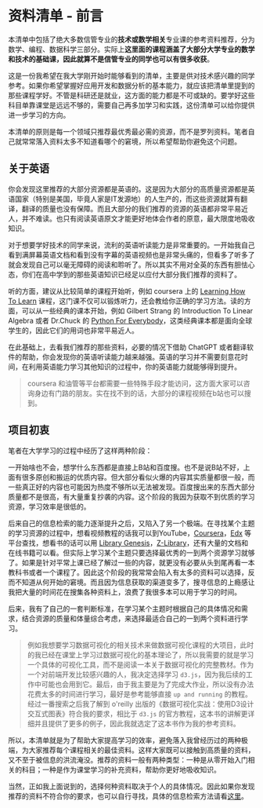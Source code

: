 # 资料清单 - 前言

本清单中包括了绝大多数信管专业的**技术或数学相关**专业课的参考资料推荐，分为数学、编程、数据科学三部分。实际上**这里面的课程涵盖了大部分大学专业的数学和技术的基础课，因此就算不是信管专业的同学也可以有很多收获**。

这是一份我希望在我大学刚开始时能够看到的清单，主要是供对技术感兴趣的同学参考。如果你希望掌握好应用开发和数据分析的基本能力，就应该把清单里提到的那些课程学好。不管是科研还是就业，这方面的能力都是不可或缺的。要学好这些科目单靠课堂是远远不够的，需要自己再多加学习和实践，这份清单可以给你提供进一步学习的方向。

本清单的原则是每一个领域只推荐最优秀最必需的资源，而不是罗列资料。笔者自己就常常落入资料太多不知道看哪个的窘境，所以希望帮助你避免这个问题。

## 关于英语

你会发现这里推荐的大部分资源都是英语的。这是因为大部分的高质量资源都是英语国家（特别是美国，毕竟人家是IT发源地）的人生产的，而这些资源就算有翻译，翻译的质量也没有保障。而且大部分的我们推荐的资源的英语都非常平易近人，并不难读。也只有阅读英语原文才能更好地体会作者的原意，最大限度地吸收知识。

对于想要学好技术的同学来说，流利的英语听读能力是非常重要的。一开始我自己看到满屏幕英语文档和看到没有字幕的英语视频也是非常头痛的，但看多了听多了就会发现自己可以毫无障碍的阅读和聆听了。所以其实不用对全英的东西有胆怯心态，你们在高中学到的那些英语知识已经足以应付大部分我们推荐的资料了。

听的方面，建议从比较简单的课程开始听，例如 coursera 上的 [Learning How To Learn](https://www.coursera.org/learn/learning-how-to-learn) 课程，这门课不仅可以锻炼听力，还会教给你正确的学习方法。读的方面，可以从一些经典的课本开始，例如 Gilbert Strang 的 Introduction To Linear Algebra 或者 Dr.Chuck 的 [Python For Everybody](http://do1.dr-chuck.com/pythonlearn/EN_us/pythonlearn.pdf)，这类经典课本都是面向全球学生的，因此它们的用词也非常平易近人。

在此基础上，去看我们推荐的那些资料，必要的情况下借助 ChatGPT 或者翻译软件的帮助，你会发现你的英语听读能力越来越强。英语的学习并不需要刻意花时间，在利用英语能力学习其他知识的过程中，你的英语能力就能够得到提升。

> coursera 和油管等平台都需要一些特殊手段才能访问，这方面大家可以咨询身边有门路的朋友。实在找不到的话，大部分的课程视频在b站也可以搜到。

## 项目初衷

笔者在大学学习的过程中经历了这样两种阶段：

一开始啥也不会，想学什么东西都是直接上B站和百度搜。也不是说B站不好，上面有很多原创和搬运的优质内容。但大部分看似火爆的内容其实质量都很一般，而一些真正好的内容也可能因为热度不够所以无法被发现。百度搜出来的东西大部分质量都不是很高，有大量重复抄袭的内容。这个阶段的我因为获取不到优质的学习资源，学习效率是很低的。

后来自己的信息检索的能力逐渐提升之后，又陷入了另一个极端。在寻找某个主题的学习资源的过程中，想看视频教程的话我可以到YouTube，[Coursera](https://www.coursera.org/)，[Edx](https://www.edx.org/) 等平台查找，想看书的话可以用 [Library Genesis](https://libgen.rs/)，[Z-Library](https://singlelogin.me/)，还有大量的文档和在线书籍可以看。但实际上学习某个主题只要选择最优秀的一到两个资源学习就够了。如果是针对平常上课已经了解过一些的内容，就更没有必要从头到尾再看一本教科书或者一个课程了。因此这个阶段的我常常会陷入有太多的资料可以选择，反而不知道从何开始的窘境。而且因为信息获取的渠道变多了，搜寻信息的上瘾感让我把大量的时间花在搜集各种资料上，浪费了我很多本可以用于学习的时间。

后来，我有了自己的一套判断标准，在学习某个主题时根据自己的具体情况和需求，结合资源的质量和体量综合考虑，来选择最适合自己的一到两个资料进行学习。

> 例如我想要学习数据可视化的相关技术来做数据可视化课程的大项目，此时的我已经在课堂上学习过数据可视化的基本理论了，所以我需要的就是学习一个具体的可视化工具，而不是阅读一本关于数据可视化的完整教材。作为一个对前端开发比较感兴趣的人，我决定选择学习 `d3.js`，因为我后续的工作中可能也会用到它。最后，由于我主要是为了完成大作业，所以没有办法花费太多的时间进行学习，最好是参考能够直接 `up and running` 的教程。经过一番搜索之后我了解到 o'reilly 出版的《数据可视化实战：使用D3设计交互式图表》符合我的要求，相比于 `d3.js` 的官方教程，这本书的讲解更详细并且提供了更多的例子，因此我就选定了这本书作为我的参考资料。

所以，本清单就是为了帮助大家提高学习的效率，避免落入我曾经历过的两种极端，为大家推荐每个课程相关的最佳资料。这样大家既可以接触到高质量的资料，又不至于被信息的洪流淹没。推荐的资料一般有两种类型：一种是从零开始入门相关的科目；一种是作为课堂学习的补充资料，帮助你更好地吸收知识。

当然，正如我上面说到的，选择何种资料取决于个人的具体情况。因此如果你发现推荐的资料不符合你的要求，也可以自行寻找，具体的信息检索方法请看[这里](/信息检索)。